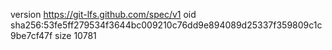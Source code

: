 version https://git-lfs.github.com/spec/v1
oid sha256:53fe5ff279534f3644bc009210c76dd9e894089d25337f359809c1c9be7cf47f
size 10781
